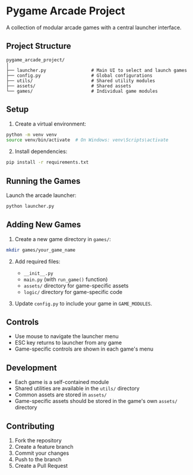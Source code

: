 # Pygame Arcade Project

A collection of modular arcade games with a central launcher interface.

## Project Structure

```
pygame_arcade_project/
│
├── launcher.py                 # Main UI to select and launch games
├── config.py                   # Global configurations
├── utils/                      # Shared utility modules
├── assets/                     # Shared assets
└── games/                      # Individual game modules
```

## Setup

1. Create a virtual environment:
```bash
python -m venv venv
source venv/bin/activate  # On Windows: venv\Scripts\activate
```

2. Install dependencies:
```bash
pip install -r requirements.txt
```

## Running the Games

Launch the arcade launcher:
```bash
python launcher.py
```

## Adding New Games

1. Create a new game directory in `games/`:
```bash
mkdir games/your_game_name
```

2. Add required files:
   - `__init__.py`
   - `main.py` (with `run_game()` function)
   - `assets/` directory for game-specific assets
   - `logic/` directory for game-specific code

3. Update `config.py` to include your game in `GAME_MODULES`.

## Controls

- Use mouse to navigate the launcher menu
- ESC key returns to launcher from any game
- Game-specific controls are shown in each game's menu

## Development

- Each game is a self-contained module
- Shared utilities are available in the `utils/` directory
- Common assets are stored in `assets/`
- Game-specific assets should be stored in the game's own `assets/` directory

## Contributing

1. Fork the repository
2. Create a feature branch
3. Commit your changes
4. Push to the branch
5. Create a Pull Request
